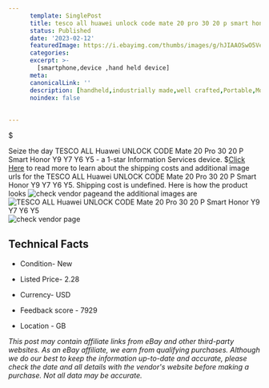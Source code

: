 ```yaml
---
      template: SinglePost
      title: tesco all huawei unlock code mate 20 pro 30 20 p smart honor y9 y7 y6 y5
      status: Published
      date: '2023-02-12'
      featuredImage: https://i.ebayimg.com/thumbs/images/g/hJIAAOSwO5VeQ-89/s-l225.jpg
      categories: 
      excerpt: >-
        [smartphone,device ,hand held device]
      meta:
      canonicalLink: ''
      description: [handheld,industrially made,well crafted,Portable,Mobile,Compact,Convenient,Lightweight,Maneuverable,Man-portable,Miniature,Carriable,Hand-held,Light,Holdable,Transportable,Mobile device,Pocket-sized,On-the-go,Wireless,Cordless,Compact size,Convenient size, smartphone,device ,hand held device]
      noindex: false
      
        
---
```

$

Seize the day TESCO ALL Huawei UNLOCK CODE Mate 20 Pro 30 20 P Smart Honor Y9 Y7 Y6 Y5 - a 1-star Information Services device.
$[Click Here](https://www.ebay.com/itm/274251541210?hash=item3fdaaa6ada%3Ag%3AhJIAAOSwO5VeQ-89&mkevt=1&mkcid=1&mkrid=711-53200-19255-0&campid=%253CePNCampaignId%253E&customid=%253CreferenceId%253E&toolid=10049) to read more to learn about the shipping costs and additional image urls for the TESCO ALL Huawei UNLOCK CODE Mate 20 Pro 30 20 P Smart Honor Y9 Y7 Y6 Y5. Shipping cost is undefined. Here is how the product looks ![check vendor page](https://i.ebayimg.com/thumbs/images/g/hJIAAOSwO5VeQ-89/s-l225.jpg)and the additional images are![TESCO ALL Huawei UNLOCK CODE Mate 20 Pro 30 20 P Smart Honor Y9 Y7 Y6 Y5](https://i.ebayimg.com/images/g/hJIAAOSwO5VeQ-89/s-l960.jpg)![check vendor page](https://origin-galleryplus.ebayimg.com/ws/web/274251541210_2_0_1/225x225.jpg)



 ## Technical Facts 



     
      

 - Condition- New 


      

 - Listed Price- 2.28 


      

 - Currency- USD 


      

 - Feedback score - 7929 


      

 - Location - GB 


      
      

 *_This post may contain affiliate links from eBay and other third-party websites. As an eBay affiliate, we earn from qualifying purchases. Although we do our best to keep the information up-to-date and accurate, please check the date and all details with the vendor's website before making a purchase. Not all data may be accurate._*






